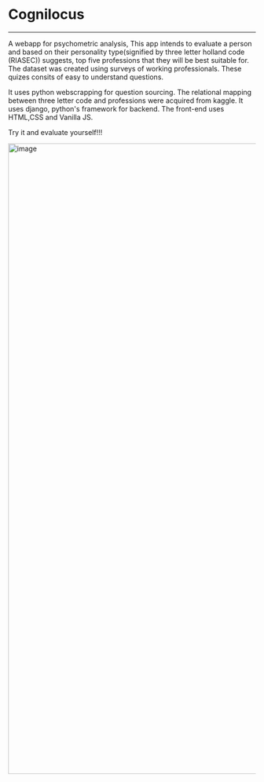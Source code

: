 # Cognilocus
___

A webapp for psychometric analysis, This app intends to evaluate a person and based on their personality type(signified by three letter holland code (RIASEC)) suggests, top five professions that they will be best suitable for. The dataset was created using surveys of working professionals. These quizes consits of easy to understand questions.

It uses python webscrapping for question sourcing. The relational mapping between three letter code and professions were acquired from kaggle.
It uses django, python's framework for backend. The front-end uses HTML,CSS and Vanilla JS.

Try it and evaluate yourself!!!


<img width="1280" height="1285" alt="image" src="https://github.com/user-attachments/assets/cfed08ca-1778-417d-916b-09462eb42bf8" />
